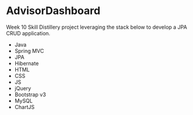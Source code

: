 # AdvisorDashboard
Week 10 Skill Distillery project leveraging the stack below to develop a JPA CRUD application.

  - Java
  - Spring MVC
  - JPA
  - Hibernate
  - HTML
  - CSS
  - JS
  - jQuery
  - Bootstrap v3
  - MySQL
  - ChartJS
